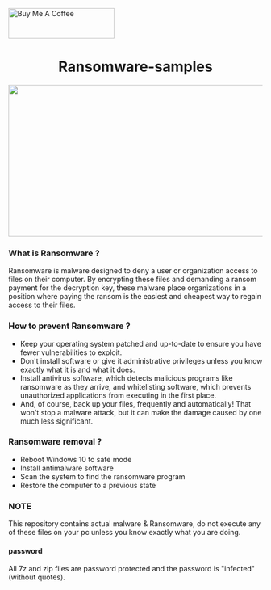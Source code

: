 

<a href="https://www.buymeacoffee.com/cyberkhare" target="_blank"><img src="https://helloimjessa.files.wordpress.com/2021/06/bmc-button.png" alt="Buy Me A Coffee" height="60" width="210" ></a>


<h1 align="center">      Ransomware-samples                   </h1>

<p align="center">  <img height="300" width="570" src="https://www.acfcs.org/wp-content/uploads/2020/11/Ransomware-main-Hospitals-FBI-Oct.-2020.jpg" > 

  
  <h3 align="Left">     What is Ransomware ?     </h3>
  
<p>  Ransomware is malware designed to deny a user or organization access to files on their computer. By encrypting these files and demanding a ransom payment for the decryption key, these malware place organizations in a position where paying the ransom is the easiest and cheapest way to regain access to their files. </p>









<h3 align="Left">     How to prevent Ransomware ?     </h3>

* Keep your operating system patched and up-to-date to ensure you have fewer vulnerabilities to exploit.
* Don't install software or give it administrative privileges unless you know exactly what it is and what it does.
* Install antivirus software, which detects malicious programs like ransomware as they arrive, and whitelisting software, which prevents unauthorized applications from executing in the first place.
* And, of course, back up your files, frequently and automatically! That won't stop a malware attack, but it can make the damage caused by one much less significant.





<h3 align="Left">   Ransomware removal ?     </h3>

* Reboot Windows 10 to safe mode
* Install antimalware software
* Scan the system to find the ransomware program
* Restore the computer to a previous state







### NOTE
This repository contains actual malware & Ransomware, do not execute any of these files on your pc unless you know exactly what you are doing.

#### password
All 7z and zip files are password protected and the password is "infected" (without quotes).







